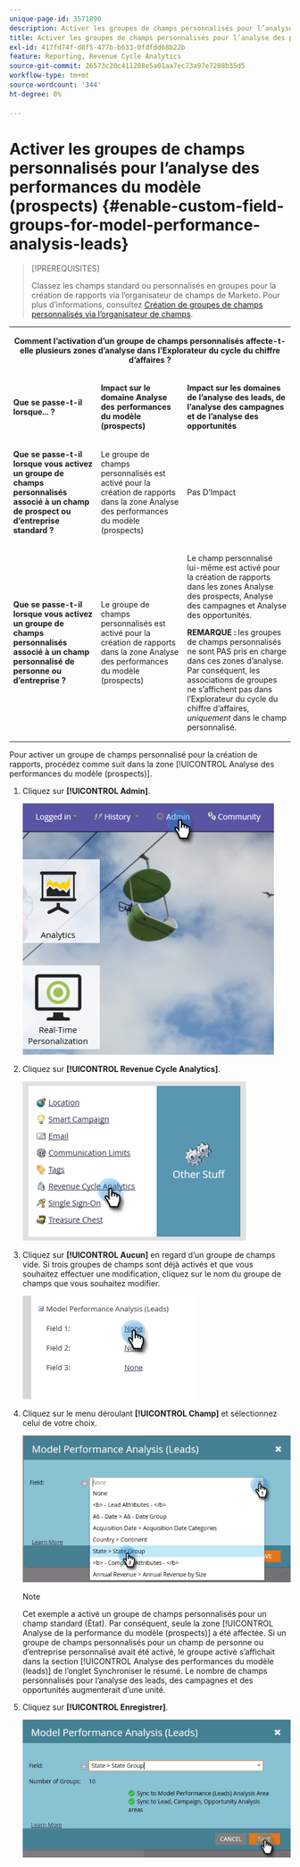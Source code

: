 ```yaml
---
unique-page-id: 3571890
description: Activer les groupes de champs personnalisés pour l’analyse des performances du modèle (leads) - Documents Marketo - Documentation du produit
title: Activer les groupes de champs personnalisés pour l’analyse des performances du modèle (prospects)
exl-id: 417fd74f-d8f5-477b-b633-0fdfdd68b22b
feature: Reporting, Revenue Cycle Analytics
source-git-commit: 26573c20c411208e5a01aa7ec73a97e7208b35d5
workflow-type: tm+mt
source-wordcount: '344'
ht-degree: 0%

---
```


# Activer les groupes de champs personnalisés pour l’analyse des performances du modèle (prospects) {#enable-custom-field-groups-for-model-performance-analysis-leads}

>[!PREREQUISITES]
>
>Classez les champs standard ou personnalisés en groupes pour la création de rapports via l’organisateur de champs de Marketo. Pour plus d’informations, consultez [Création de groupes de champs personnalisés via l’organisateur de champs](/help/marketo/product-docs/reporting/revenue-cycle-analytics/revenue-tools/field-organizers/create-custom-field-groups-using-the-field-organizer.md).

<table>
 <tbody>
  <tr>
   <td colspan="3" rowspan="1"><p align="center"><strong>Comment l’activation d’un groupe de champs personnalisés affecte-t-elle plusieurs zones d’analyse dans l’Explorateur du cycle du chiffre d’affaires ?</strong></p></td>
  </tr>
  <tr>
   <td colspan="1" rowspan="1"><p><strong>Que se passe-t-il lorsque... ?</strong></p></td>
   <td colspan="1" rowspan="1"><p><strong>Impact sur le domaine <span class="uicontrol">Analyse des performances du modèle (prospects)</span></strong></p></td>
   <td colspan="1" rowspan="1"><p><strong>Impact sur les domaines de l’analyse des leads, de l’analyse des campagnes et de l’analyse des opportunités</strong></p></td>
  </tr>
  <tr>
   <td colspan="1" rowspan="1"><p><strong>Que se passe-t-il lorsque vous activez un groupe de champs personnalisés associé à un champ de prospect ou d’entreprise standard ?</strong></p></td>
   <td colspan="1" rowspan="1"><p>Le groupe de champs personnalisés est activé pour la création de rapports dans la zone <span class="uicontrol">Analyse des performances du modèle (prospects)</span></p></td>
   <td colspan="1" rowspan="1"><p>Pas D’Impact</p></td>
  </tr>
  <tr>
   <td colspan="1" rowspan="1"><p><strong>Que se passe-t-il lorsque vous activez un groupe de champs personnalisés associé à un champ personnalisé de personne ou d’entreprise ?</strong></p></td>
   <td colspan="1" rowspan="1"><p>Le groupe de champs personnalisés est activé pour la création de rapports dans la zone <span class="uicontrol">Analyse des performances du modèle (prospects)</span></p></td>
   <td colspan="1" rowspan="1"><p>Le champ personnalisé lui-même est activé pour la création de rapports dans les zones Analyse des prospects, Analyse des campagnes et Analyse des opportunités.</p><p><strong>REMARQUE :</strong> les groupes de champs personnalisés ne sont PAS pris en charge dans ces zones d’analyse. Par conséquent, les associations de groupes ne s’affichent pas dans l’Explorateur du cycle du chiffre d’affaires, <em>uniquement</em> dans le champ personnalisé.</p></td>
  </tr>
 </tbody>
</table>

Pour activer un groupe de champs personnalisé pour la création de rapports, procédez comme suit dans la zone [!UICONTROL Analyse des performances du modèle (prospects)].

1. Cliquez sur **[!UICONTROL Admin]**.

   ![](assets/one-1.png)

1. Cliquez sur **[!UICONTROL Revenue Cycle Analytics]**.

   ![](assets/two-1.png)

1. Cliquez sur **[!UICONTROL Aucun]** en regard d’un groupe de champs vide. Si trois groupes de champs sont déjà activés et que vous souhaitez effectuer une modification, cliquez sur le nom du groupe de champs que vous souhaitez modifier.

   ![](assets/three.png)

1. Cliquez sur le menu déroulant **[!UICONTROL Champ]** et sélectionnez celui de votre choix.

   ![](assets/four-1.png)

   >[!NOTE]
   >
   >Cet exemple a activé un groupe de champs personnalisés pour un champ standard (État). Par conséquent, seule la zone [!UICONTROL Analyse de la performance du modèle (prospects)] a été affectée. Si un groupe de champs personnalisés pour un champ de personne ou d’entreprise personnalisé avait été activé, le groupe activé s’affichait dans la section [!UICONTROL Analyse des performances du modèle (leads)] de l’onglet Synchroniser le résumé. Le nombre de champs personnalisés pour l’analyse des leads, des campagnes et des opportunités augmenterait d’une unité.

1. Cliquez sur **[!UICONTROL Enregistrer]**.

   ![](assets/five-1.png)
